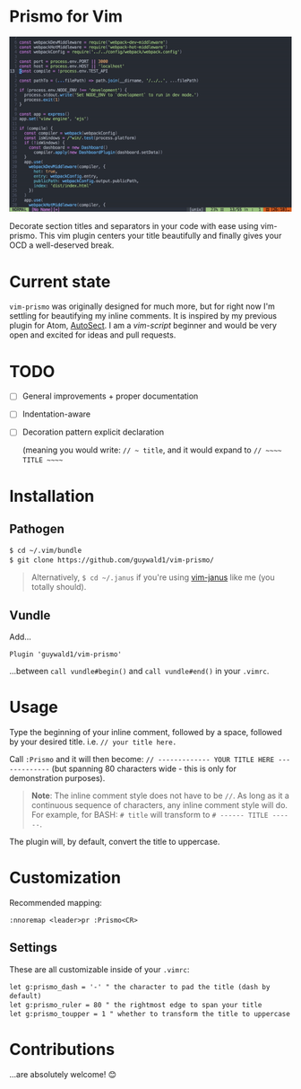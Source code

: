 # Prismo for Vim

![Screencapture](/resources/screencapture.gif?raw=true "Screencapture")

Decorate section titles and separators in your code with ease using vim-prismo. This vim plugin centers your title beautifully and finally gives your OCD a well-deserved break.

# Current state

`vim-prismo` was originally designed for much more, but for right now I'm settling for beautifying my inline comments. It is inspired by my previous plugin for Atom, [AutoSect](https://github.com/guywald1/auto-sect). I am a _vim-script_ beginner and would be very open and excited for ideas and pull requests.

# TODO

- [ ] General improvements + proper documentation

- [ ] Indentation-aware

- [ ] Decoration pattern explicit declaration

  (meaning you would write: `// ~ title`, and it would expand to `// ~~~~ TITLE ~~~~`

# Installation

## Pathogen

```bash
$ cd ~/.vim/bundle
$ git clone https://github.com/guywald1/vim-prismo/
```
> Alternatively, `$ cd ~/.janus` if you're using [vim-janus](https://github.com/carlhuda/janus) like me (you totally should).

## Vundle

Add...

```vim-script
Plugin 'guywald1/vim-prismo'
```

...between `call vundle#begin()` and `call vundle#end()` in your `.vimrc`.

# Usage

Type the beginning of your inline comment, followed by a space, followed by your desired title. i.e. `// your title here.`

Call `:Prismo` and it will then become: `// ------------- YOUR TITLE HERE -------------` (but spanning 80 characters wide - this is only for demonstration purposes).

> **Note**: The inline comment style does not have to be `//`. As long as it a continuous sequence of characters, any inline comment style will do. For example, for BASH: `# title` will transform to `# ------ TITLE ------`.

The plugin will, by default, convert the title to uppercase.

# Customization

Recommended mapping:

```vim-script
:nnoremap <leader>pr :Prismo<CR>
```

## Settings

These are all customizable inside of your `.vimrc`:

```vim-script
let g:prismo_dash = '-' " the character to pad the title (dash by default)
let g:prismo_ruler = 80 " the rightmost edge to span your title
let g:prismo_toupper = 1 " whether to transform the title to uppercase
```
# Contributions

...are absolutely welcome! 😊
